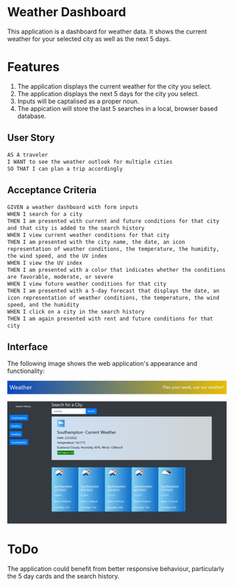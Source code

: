 # Weather Dashboard

This application is a dashboard for weather data.  It shows the current weather for your selected city as well as the next 5 days.

# Features

1. The application displays the current weather for the city you select.
2. The application displays the next 5 days for the city you select.
3. Inputs will be captalised as a proper noun.
4. The appication will store the last 5 searches in a local, browser based database.


## User Story

```
AS A traveler
I WANT to see the weather outlook for multiple cities
SO THAT I can plan a trip accordingly
```

## Acceptance Criteria

```
GIVEN a weather dashboard with form inputs
WHEN I search for a city
THEN I am presented with current and future conditions for that city and that city is added to the search history
WHEN I view current weather conditions for that city
THEN I am presented with the city name, the date, an icon representation of weather conditions, the temperature, the humidity, the wind speed, and the UV index
WHEN I view the UV index
THEN I am presented with a color that indicates whether the conditions are favorable, moderate, or severe
WHEN I view future weather conditions for that city
THEN I am presented with a 5-day forecast that displays the date, an icon representation of weather conditions, the temperature, the wind speed, and the humidity
WHEN I click on a city in the search history
THEN I am again presented with rent and future conditions for that city
```

## Interface

The following image shows the web application's appearance and functionality:

![The weather app includes a search option, a list of cities, and a five-day forecast and current weather conditions for Southampton.](/assets/images/interface.PNG)

# ToDo

The application could benefit from better responsive behaviour, particularly the 5 day cards and the search history.


